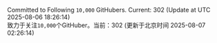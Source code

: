 Committed to Following `10,000` GitHubers. Current: <!-- FOLLOWING_COUNT -->302<!-- FOLLOWING_COUNT --> (Update at UTC <!-- LAST_UPDATED -->2025-08-06 18:26:14<!-- LAST_UPDATED -->)<br>
致力于关注`10,000`个GitHuber。当前：<!-- FOLLOWING_COUNT -->302<!-- FOLLOWING_COUNT --> (更新于北京时间 <!-- LAST_UPDATED_CST -->2025-08-07 02:26:14<!-- LAST_UPDATED_CST -->)
